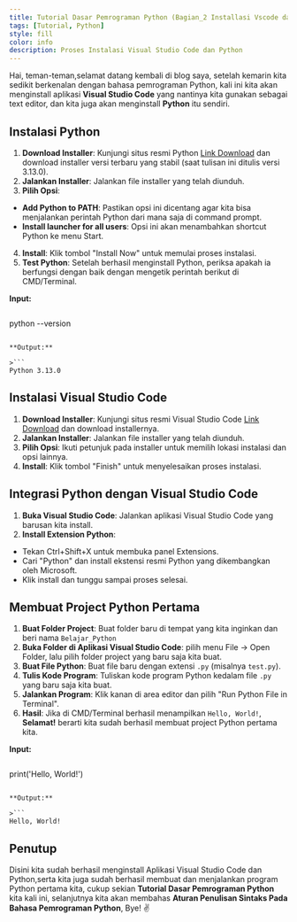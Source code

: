 ```yaml
---
title: Tutorial Dasar Pemrograman Python (Bagian_2 Installasi Vscode dan Python)
tags: [Tutorial, Python]
style: fill
color: info
description: Proses Instalasi Visual Studio Code dan Python
---
```

Hai, teman-teman,selamat datang kembali di blog saya, setelah kemarin kita sedikit berkenalan dengan bahasa pemrograman Python, kali ini kita akan menginstall aplikasi **Visual Studio Code** yang nantinya kita gunakan sebagai text editor, dan kita juga akan menginstall **Python** itu sendiri.

## Instalasi Python

1. **Download Installer**: Kunjungi situs resmi Python [Link Download](https://www.python.org/downloads/windows/) dan download installer versi terbaru yang stabil (saat tulisan ini ditulis versi 3.13.0).
2. **Jalankan Installer**: Jalankan file installer yang telah diunduh.
3. **Pilih Opsi**:
* **Add Python to PATH**: Pastikan opsi ini dicentang agar kita bisa menjalankan perintah Python dari mana saja di command prompt.
* **Install launcher for all users**: Opsi ini akan menambahkan shortcut Python ke menu Start.
4. **Install**: Klik tombol "Install Now" untuk memulai proses instalasi.
5. **Test Python**: Setelah berhasil menginstall Python, periksa apakah ia berfungsi dengan baik dengan mengetik perintah berikut di CMD/Terminal.

**Input:**

>```
python --version
```

**Output:**

>```
Python 3.13.0
```

## Instalasi Visual Studio Code

1. **Download Installer**: Kunjungi situs resmi Visual Studio Code [Link Download](https://code.visualstudio.com/download) dan download installernya.
2. **Jalankan Installer**: Jalankan file installer yang telah diunduh.
3. **Pilih Opsi**: Ikuti petunjuk pada installer untuk memilih lokasi instalasi dan opsi lainnya.
4. **Install**: Klik tombol "Finish" untuk menyelesaikan proses instalasi.

## Integrasi Python dengan Visual Studio Code

1. **Buka Visual Studio Code**: Jalankan aplikasi Visual Studio Code yang barusan kita install.
2. **Install Extension Python**:
* Tekan Ctrl+Shift+X untuk membuka panel Extensions.
* Cari "Python" dan install ekstensi resmi Python yang dikembangkan oleh Microsoft.
* Klik install dan tunggu sampai proses selesai.

## Membuat Project Python Pertama

1. **Buat Folder Project**: Buat folder baru di tempat yang kita inginkan dan beri nama `Belajar_Python`
2. **Buka Folder di Aplikasi Visual Studio Code**: pilih menu File -> Open Folder, lalu pilih folder project yang baru saja kita buat.
3. **Buat File Python**: Buat file baru dengan extensi `.py` (misalnya `test.py`).
4. **Tulis Kode Program**: Tuliskan kode program Python kedalam file `.py` yang baru saja kita buat.
5. **Jalankan Program**: Klik kanan di area editor dan pilih "Run Python File in Terminal".
6. **Hasil**: Jika di CMD/Terminal berhasil menampilkan `Hello, World!`, **Selamat!** berarti kita sudah berhasil membuat project Python pertama kita.

**Input:**

>```python
print('Hello, World!')
```

**Output:**

>```
Hello, World!   
```

## Penutup
Disini kita sudah berhasil menginstall Aplikasi Visual Studio Code dan Python,serta kita juga sudah berhasil membuat dan menjalankan program Python pertama kita, cukup sekian **Tutorial Dasar Pemrograman Python** kita kali ini, selanjutnya kita akan membahas **Aturan Penulisan Sintaks Pada Bahasa Pemrograman Python**, Bye! :v:



